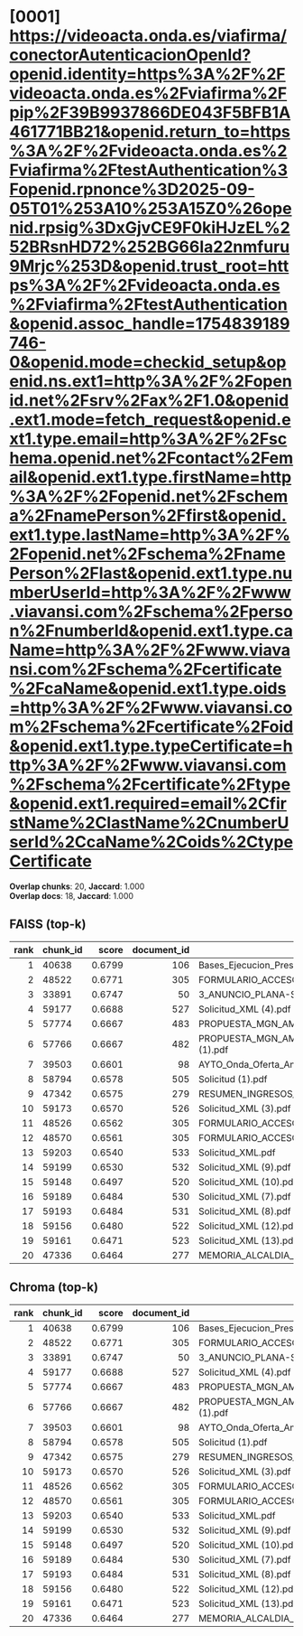 # [0001] https://videoacta.onda.es/viafirma/conectorAutenticacionOpenId?openid.identity=https%3A%2F%2Fvideoacta.onda.es%2Fviafirma%2Fpip%2F39B9937866DE043F5BFB1A461771BB21&openid.return_to=https%3A%2F%2Fvideoacta.onda.es%2Fviafirma%2FtestAuthentication%3Fopenid.rpnonce%3D2025-09-05T01%253A10%253A15Z0%26openid.rpsig%3DxGjvCE9F0kiHJzEL%252BRsnHD72%252BG66Ia22nmfuru9Mrjc%253D&openid.trust_root=https%3A%2F%2Fvideoacta.onda.es%2Fviafirma%2FtestAuthentication&openid.assoc_handle=1754839189746-0&openid.mode=checkid_setup&openid.ns.ext1=http%3A%2F%2Fopenid.net%2Fsrv%2Fax%2F1.0&openid.ext1.mode=fetch_request&openid.ext1.type.email=http%3A%2F%2Fschema.openid.net%2Fcontact%2Femail&openid.ext1.type.firstName=http%3A%2F%2Fopenid.net%2Fschema%2FnamePerson%2Ffirst&openid.ext1.type.lastName=http%3A%2F%2Fopenid.net%2Fschema%2FnamePerson%2Flast&openid.ext1.type.numberUserId=http%3A%2F%2Fwww.viavansi.com%2Fschema%2Fperson%2FnumberId&openid.ext1.type.caName=http%3A%2F%2Fwww.viavansi.com%2Fschema%2Fcertificate%2FcaName&openid.ext1.type.oids=http%3A%2F%2Fwww.viavansi.com%2Fschema%2Fcertificate%2Foid&openid.ext1.type.typeCertificate=http%3A%2F%2Fwww.viavansi.com%2Fschema%2Fcertificate%2Ftype&openid.ext1.required=email%2CfirstName%2ClastName%2CnumberUserId%2CcaName%2Coids%2CtypeCertificate

**Overlap chunks**: 20, **Jaccard**: 1.000  
**Overlap docs**: 18, **Jaccard**: 1.000

## FAISS (top-k)
rank | chunk_id | score | document_id | title
---:|---|---:|---:|---
1 | 40638 | 0.6799 | 106 | Bases_Ejecucion_Presupuesto_2025.pdf
2 | 48522 | 0.6771 | 305 | FORMULARIO_ACCESO_PID.pdf
3 | 33891 | 0.6747 | 50 | 3_ANUNCIO_PLANA-SOLAR.pdf
4 | 59177 | 0.6688 | 527 | Solicitud_XML (4).pdf
5 | 57774 | 0.6667 | 483 | PROPUESTA_MGN_AMPLIACION_OEP_2025_1744288308881[1].pdf
6 | 57766 | 0.6667 | 482 | PROPUESTA_MGN_AMPLIACION_OEP_2025_1744288308881[1] (1).pdf
7 | 39503 | 0.6601 | 98 | AYTO_Onda_Oferta_Anexo_I_firmado.pdf.pdf
8 | 58794 | 0.6578 | 505 | Solicitud (1).pdf
9 | 47342 | 0.6575 | 279 | RESUMEN_INGRESOS_2025.pdf_1742285328909.pdf
10 | 59173 | 0.6570 | 526 | Solicitud_XML (3).pdf
11 | 48526 | 0.6562 | 305 | FORMULARIO_ACCESO_PID.pdf
12 | 48570 | 0.6561 | 305 | FORMULARIO_ACCESO_PID.pdf
13 | 59203 | 0.6540 | 533 | Solicitud_XML.pdf
14 | 59199 | 0.6530 | 532 | Solicitud_XML (9).pdf
15 | 59148 | 0.6497 | 520 | Solicitud_XML (10).pdf
16 | 59189 | 0.6484 | 530 | Solicitud_XML (7).pdf
17 | 59193 | 0.6484 | 531 | Solicitud_XML (8).pdf
18 | 59156 | 0.6480 | 522 | Solicitud_XML (12).pdf
19 | 59161 | 0.6471 | 523 | Solicitud_XML (13).pdf
20 | 47336 | 0.6464 | 277 | MEMORIA_ALCALDIA_PRESUPUESTO_2025.pdf_1742285328938.pdf

## Chroma (top-k)
rank | chunk_id | score | document_id | title
---:|---|---:|---:|---
1 | 40638 | 0.6799 | 106 | Bases_Ejecucion_Presupuesto_2025.pdf
2 | 48522 | 0.6771 | 305 | FORMULARIO_ACCESO_PID.pdf
3 | 33891 | 0.6747 | 50 | 3_ANUNCIO_PLANA-SOLAR.pdf
4 | 59177 | 0.6688 | 527 | Solicitud_XML (4).pdf
5 | 57774 | 0.6667 | 483 | PROPUESTA_MGN_AMPLIACION_OEP_2025_1744288308881[1].pdf
6 | 57766 | 0.6667 | 482 | PROPUESTA_MGN_AMPLIACION_OEP_2025_1744288308881[1] (1).pdf
7 | 39503 | 0.6601 | 98 | AYTO_Onda_Oferta_Anexo_I_firmado.pdf.pdf
8 | 58794 | 0.6578 | 505 | Solicitud (1).pdf
9 | 47342 | 0.6575 | 279 | RESUMEN_INGRESOS_2025.pdf_1742285328909.pdf
10 | 59173 | 0.6570 | 526 | Solicitud_XML (3).pdf
11 | 48526 | 0.6562 | 305 | FORMULARIO_ACCESO_PID.pdf
12 | 48570 | 0.6561 | 305 | FORMULARIO_ACCESO_PID.pdf
13 | 59203 | 0.6540 | 533 | Solicitud_XML.pdf
14 | 59199 | 0.6530 | 532 | Solicitud_XML (9).pdf
15 | 59148 | 0.6497 | 520 | Solicitud_XML (10).pdf
16 | 59189 | 0.6484 | 530 | Solicitud_XML (7).pdf
17 | 59193 | 0.6484 | 531 | Solicitud_XML (8).pdf
18 | 59156 | 0.6480 | 522 | Solicitud_XML (12).pdf
19 | 59161 | 0.6471 | 523 | Solicitud_XML (13).pdf
20 | 47336 | 0.6464 | 277 | MEMORIA_ALCALDIA_PRESUPUESTO_2025.pdf_1742285328938.pdf
